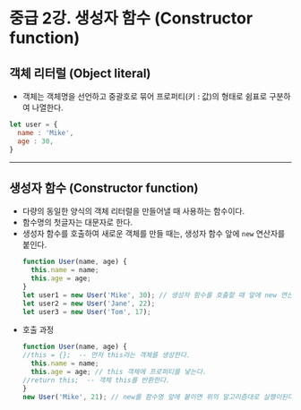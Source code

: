 # 중급 2강. 생성자 함수 (Constructor function)
## 객체 리터럴 (Object literal)
- 객체는 객체명을 선언하고 중괄호로 묶어 프로퍼티(키 : 값)의 형태로 쉼표로 구분하여 나열한다.
```js
let user = {
  name : 'Mike',
  age : 30,
}
```
---
## 생성자 함수 (Constructor function)
- 다량의 동일한 양식의 객체 리터럴을 만들어낼 때 사용하는 함수이다.
- 함수명의 첫글자는 대문자로 한다.
- 생성자 함수를 호출하여 새로운 객체를 만들 때는, 생성자 함수 앞에 `new` 연산자를 붙인다.
  ```js
  function User(name, age) {  
    this.name = name;
    this.age = age;
  }
  let user1 = new User('Mike', 30); // 생성자 함수를 호출할 때 앞에 new 연산자를 붙인다.
  let user2 = new User('Jane', 22);
  let user3 = new User('Tom', 17);
  ```
- 호출 과정
  ```js
  function User(name, age) {
  //this = {};  -- 먼저 this라는 객체를 생성한다.
    this.name = name; 
    this.age = age; // this 객체에 프로퍼티를 넣는다.
  //return this;  -- 객체 this를 반환한다.
  }
  new User('Mike', 21); // new를 함수명 앞에 붙이면 위의 알고리즘대로 실행이된다.
  ```
  

